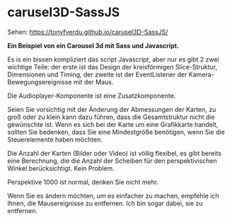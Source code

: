 # carusel3D-SassJS

Sehen:  https://tonyfverdu.github.io/carusel3D-SassJS/

**Ein Beispiel von ein Carousel 3d mit Sass und Javascript.**

Es is ein bissen kompliziert das script Javascript, aber nur es gibt 2 zwei wichtige Teile: der erste ist das Design der kreisförmigen Slice-Struktur, Dimensionen und Timing, der zweite ist der EventListener der Kamera-Bewegungsereignisse mit der Maus.

Die Audioplayer-Komponente ist eine Zusatzkomponente.

Seien Sie vorsichtig mit der Änderung der Abmessungen der Karten, zu groß oder zu klein kann dazu führen, dass die Gesamtstruktur nicht die gewünschte ist. Wenn es sich bei der Karte um eine Grafikkarte handelt, sollten Sie bedenken, dass Sie eine Mindestgröße benötigen, wenn Sie die Steuerelemente haben möchten.

Die Anzahl der Karten (Bilder oder Video) ist völlig flexibel, es gibt bereits eine Berechnung, die die Anzahl der Scheiben für den perspektivischen Winkel berücksichtigt.  Kein Problem.

Perspektive 1000 ist normal, denken Sie nicht mehr.

Wenn Sie es ändern möchten, um es einfacher zu machen, empfehle ich Ihnen, die Mausereignisse zu entfernen. Ich bin sogar dabei, sie zu entfernen.

